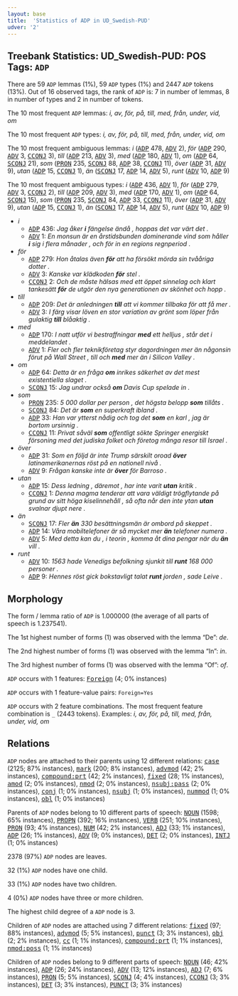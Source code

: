 ```yaml
---
layout: base
title:  'Statistics of ADP in UD_Swedish-PUD'
udver: '2'
---
```


## Treebank Statistics: UD_Swedish-PUD: POS Tags: `ADP`

There are 59 `ADP` lemmas (1%), 59 `ADP` types (1%) and 2447 `ADP` tokens (13%).
Out of 16 observed tags, the rank of `ADP` is: 7 in number of lemmas, 8 in number of types and 2 in number of tokens.

The 10 most frequent `ADP` lemmas: <em>i, av, för, på, till, med, från, under, vid, om</em>

The 10 most frequent `ADP` types:  <em>i, av, för, på, till, med, från, under, vid, om</em>

The 10 most frequent ambiguous lemmas: <em>i</em> (<tt><a href="sv_pud-pos-ADP.html">ADP</a></tt> 478, <tt><a href="sv_pud-pos-ADV.html">ADV</a></tt> 2), <em>för</em> (<tt><a href="sv_pud-pos-ADP.html">ADP</a></tt> 290, <tt><a href="sv_pud-pos-ADV.html">ADV</a></tt> 3, <tt><a href="sv_pud-pos-CCONJ.html">CCONJ</a></tt> 3), <em>till</em> (<tt><a href="sv_pud-pos-ADP.html">ADP</a></tt> 213, <tt><a href="sv_pud-pos-ADV.html">ADV</a></tt> 3), <em>med</em> (<tt><a href="sv_pud-pos-ADP.html">ADP</a></tt> 180, <tt><a href="sv_pud-pos-ADV.html">ADV</a></tt> 1), <em>om</em> (<tt><a href="sv_pud-pos-ADP.html">ADP</a></tt> 64, <tt><a href="sv_pud-pos-SCONJ.html">SCONJ</a></tt> 21), <em>som</em> (<tt><a href="sv_pud-pos-PRON.html">PRON</a></tt> 235, <tt><a href="sv_pud-pos-SCONJ.html">SCONJ</a></tt> 88, <tt><a href="sv_pud-pos-ADP.html">ADP</a></tt> 38, <tt><a href="sv_pud-pos-CCONJ.html">CCONJ</a></tt> 11), <em>över</em> (<tt><a href="sv_pud-pos-ADP.html">ADP</a></tt> 31, <tt><a href="sv_pud-pos-ADV.html">ADV</a></tt> 9), <em>utan</em> (<tt><a href="sv_pud-pos-ADP.html">ADP</a></tt> 15, <tt><a href="sv_pud-pos-CCONJ.html">CCONJ</a></tt> 1), <em>än</em> (<tt><a href="sv_pud-pos-SCONJ.html">SCONJ</a></tt> 17, <tt><a href="sv_pud-pos-ADP.html">ADP</a></tt> 14, <tt><a href="sv_pud-pos-ADV.html">ADV</a></tt> 5), <em>runt</em> (<tt><a href="sv_pud-pos-ADV.html">ADV</a></tt> 10, <tt><a href="sv_pud-pos-ADP.html">ADP</a></tt> 9)

The 10 most frequent ambiguous types:  <em>i</em> (<tt><a href="sv_pud-pos-ADP.html">ADP</a></tt> 436, <tt><a href="sv_pud-pos-ADV.html">ADV</a></tt> 1), <em>för</em> (<tt><a href="sv_pud-pos-ADP.html">ADP</a></tt> 279, <tt><a href="sv_pud-pos-ADV.html">ADV</a></tt> 3, <tt><a href="sv_pud-pos-CCONJ.html">CCONJ</a></tt> 2), <em>till</em> (<tt><a href="sv_pud-pos-ADP.html">ADP</a></tt> 209, <tt><a href="sv_pud-pos-ADV.html">ADV</a></tt> 3), <em>med</em> (<tt><a href="sv_pud-pos-ADP.html">ADP</a></tt> 170, <tt><a href="sv_pud-pos-ADV.html">ADV</a></tt> 1), <em>om</em> (<tt><a href="sv_pud-pos-ADP.html">ADP</a></tt> 64, <tt><a href="sv_pud-pos-SCONJ.html">SCONJ</a></tt> 15), <em>som</em> (<tt><a href="sv_pud-pos-PRON.html">PRON</a></tt> 235, <tt><a href="sv_pud-pos-SCONJ.html">SCONJ</a></tt> 84, <tt><a href="sv_pud-pos-ADP.html">ADP</a></tt> 33, <tt><a href="sv_pud-pos-CCONJ.html">CCONJ</a></tt> 11), <em>över</em> (<tt><a href="sv_pud-pos-ADP.html">ADP</a></tt> 31, <tt><a href="sv_pud-pos-ADV.html">ADV</a></tt> 9), <em>utan</em> (<tt><a href="sv_pud-pos-ADP.html">ADP</a></tt> 15, <tt><a href="sv_pud-pos-CCONJ.html">CCONJ</a></tt> 1), <em>än</em> (<tt><a href="sv_pud-pos-SCONJ.html">SCONJ</a></tt> 17, <tt><a href="sv_pud-pos-ADP.html">ADP</a></tt> 14, <tt><a href="sv_pud-pos-ADV.html">ADV</a></tt> 5), <em>runt</em> (<tt><a href="sv_pud-pos-ADV.html">ADV</a></tt> 10, <tt><a href="sv_pud-pos-ADP.html">ADP</a></tt> 9)


* <em>i</em>
  * <tt><a href="sv_pud-pos-ADP.html">ADP</a></tt> 436: <em>Jag åker <b>i</b> fängelse ändå , hoppas det var värt det .</em>
  * <tt><a href="sv_pud-pos-ADV.html">ADV</a></tt> 1: <em>En monsun är en årstidsbunden dominerande vind som håller <b>i</b> sig i flera månader , och för in en regions regnperiod .</em>
* <em>för</em>
  * <tt><a href="sv_pud-pos-ADP.html">ADP</a></tt> 279: <em>Hon åtalas även <b>för</b> att ha försökt mörda sin tvååriga dotter .</em>
  * <tt><a href="sv_pud-pos-ADV.html">ADV</a></tt> 3: <em>Kanske var klädkoden <b>för</b> stel .</em>
  * <tt><a href="sv_pud-pos-CCONJ.html">CCONJ</a></tt> 2: <em>Och de måste hälsas med ett öppet sinnelag och klart tankesätt <b>för</b> de utgör den nya generationen av skönhet och hopp .</em>
* <em>till</em>
  * <tt><a href="sv_pud-pos-ADP.html">ADP</a></tt> 209: <em>Det är anledningen <b>till</b> att vi kommer tillbaka för att få mer .</em>
  * <tt><a href="sv_pud-pos-ADV.html">ADV</a></tt> 3: <em>I färg visar löven en stor variation av grönt som löper från gulaktig <b>till</b> blåaktig .</em>
* <em>med</em>
  * <tt><a href="sv_pud-pos-ADP.html">ADP</a></tt> 170: <em>I natt utför vi bestraffningar <b>med</b> ett helljus , står det i meddelandet .</em>
  * <tt><a href="sv_pud-pos-ADV.html">ADV</a></tt> 1: <em>Fler och fler teknikföretag styr dagordningen mer än någonsin förut på Wall Street , till och <b>med</b> mer än i Silicon Valley .</em>
* <em>om</em>
  * <tt><a href="sv_pud-pos-ADP.html">ADP</a></tt> 64: <em>Detta är en fråga <b>om</b> inrikes säkerhet av det mest existentiella slaget .</em>
  * <tt><a href="sv_pud-pos-SCONJ.html">SCONJ</a></tt> 15: <em>Jag undrar också <b>om</b> Davis Cup spelade in .</em>
* <em>som</em>
  * <tt><a href="sv_pud-pos-PRON.html">PRON</a></tt> 235: <em>5 000 dollar per person , det högsta belopp <b>som</b> tillåts .</em>
  * <tt><a href="sv_pud-pos-SCONJ.html">SCONJ</a></tt> 84: <em>Det är <b>som</b> en superkraft ibland .</em>
  * <tt><a href="sv_pud-pos-ADP.html">ADP</a></tt> 33: <em>Han var ytterst nådig och tog det <b>som</b> en karl , jag är bortom ursinnig .</em>
  * <tt><a href="sv_pud-pos-CCONJ.html">CCONJ</a></tt> 11: <em>Privat såväl <b>som</b> offentligt sökte Springer energiskt försoning med det judiska folket och företog många resor till Israel .</em>
* <em>över</em>
  * <tt><a href="sv_pud-pos-ADP.html">ADP</a></tt> 31: <em>Som en följd är inte Trump särskilt oroad <b>över</b> latinamerikanernas röst på en nationell nivå .</em>
  * <tt><a href="sv_pud-pos-ADV.html">ADV</a></tt> 9: <em>Frågan kanske inte är <b>över</b> för Barroso .</em>
* <em>utan</em>
  * <tt><a href="sv_pud-pos-ADP.html">ADP</a></tt> 15: <em>Dess ledning , däremot , har inte varit <b>utan</b> kritik .</em>
  * <tt><a href="sv_pud-pos-CCONJ.html">CCONJ</a></tt> 1: <em>Denna magma tenderar att vara väldigt trögflytande på grund av sitt höga kiselinnehåll , så ofta når den inte ytan <b>utan</b> svalnar djupt nere .</em>
* <em>än</em>
  * <tt><a href="sv_pud-pos-SCONJ.html">SCONJ</a></tt> 17: <em>Fler <b>än</b> 330 besättningsmän är ombord på skeppet .</em>
  * <tt><a href="sv_pud-pos-ADP.html">ADP</a></tt> 14: <em>Våra mobiltelefoner är så mycket mer <b>än</b> telefoner numera .</em>
  * <tt><a href="sv_pud-pos-ADV.html">ADV</a></tt> 5: <em>Med detta kan du , i teorin , komma åt dina pengar när du <b>än</b> vill .</em>
* <em>runt</em>
  * <tt><a href="sv_pud-pos-ADV.html">ADV</a></tt> 10: <em>1563 hade Venedigs befolkning sjunkit till <b>runt</b> 168 000 personer .</em>
  * <tt><a href="sv_pud-pos-ADP.html">ADP</a></tt> 9: <em>Hennes röst gick bokstavligt talat <b>runt</b> jorden , sade Leive .</em>

## Morphology

The form / lemma ratio of `ADP` is 1.000000 (the average of all parts of speech is 1.237541).

The 1st highest number of forms (1) was observed with the lemma “De”: <em>de</em>.

The 2nd highest number of forms (1) was observed with the lemma “In”: <em>in</em>.

The 3rd highest number of forms (1) was observed with the lemma “Of”: <em>of</em>.

`ADP` occurs with 1 features: <tt><a href="sv_pud-feat-Foreign.html">Foreign</a></tt> (4; 0% instances)

`ADP` occurs with 1 feature-value pairs: `Foreign=Yes`

`ADP` occurs with 2 feature combinations.
The most frequent feature combination is `_` (2443 tokens).
Examples: <em>i, av, för, på, till, med, från, under, vid, om</em>


## Relations

`ADP` nodes are attached to their parents using 12 different relations: <tt><a href="sv_pud-dep-case.html">case</a></tt> (2125; 87% instances), <tt><a href="sv_pud-dep-mark.html">mark</a></tt> (200; 8% instances), <tt><a href="sv_pud-dep-advmod.html">advmod</a></tt> (42; 2% instances), <tt><a href="sv_pud-dep-compound-prt.html">compound:prt</a></tt> (42; 2% instances), <tt><a href="sv_pud-dep-fixed.html">fixed</a></tt> (28; 1% instances), <tt><a href="sv_pud-dep-amod.html">amod</a></tt> (2; 0% instances), <tt><a href="sv_pud-dep-nmod.html">nmod</a></tt> (2; 0% instances), <tt><a href="sv_pud-dep-nsubj-pass.html">nsubj:pass</a></tt> (2; 0% instances), <tt><a href="sv_pud-dep-conj.html">conj</a></tt> (1; 0% instances), <tt><a href="sv_pud-dep-nsubj.html">nsubj</a></tt> (1; 0% instances), <tt><a href="sv_pud-dep-nummod.html">nummod</a></tt> (1; 0% instances), <tt><a href="sv_pud-dep-obl.html">obl</a></tt> (1; 0% instances)

Parents of `ADP` nodes belong to 10 different parts of speech: <tt><a href="sv_pud-pos-NOUN.html">NOUN</a></tt> (1598; 65% instances), <tt><a href="sv_pud-pos-PROPN.html">PROPN</a></tt> (392; 16% instances), <tt><a href="sv_pud-pos-VERB.html">VERB</a></tt> (251; 10% instances), <tt><a href="sv_pud-pos-PRON.html">PRON</a></tt> (93; 4% instances), <tt><a href="sv_pud-pos-NUM.html">NUM</a></tt> (42; 2% instances), <tt><a href="sv_pud-pos-ADJ.html">ADJ</a></tt> (33; 1% instances), <tt><a href="sv_pud-pos-ADP.html">ADP</a></tt> (26; 1% instances), <tt><a href="sv_pud-pos-ADV.html">ADV</a></tt> (9; 0% instances), <tt><a href="sv_pud-pos-DET.html">DET</a></tt> (2; 0% instances), <tt><a href="sv_pud-pos-INTJ.html">INTJ</a></tt> (1; 0% instances)

2378 (97%) `ADP` nodes are leaves.

32 (1%) `ADP` nodes have one child.

33 (1%) `ADP` nodes have two children.

4 (0%) `ADP` nodes have three or more children.

The highest child degree of a `ADP` node is 3.

Children of `ADP` nodes are attached using 7 different relations: <tt><a href="sv_pud-dep-fixed.html">fixed</a></tt> (97; 88% instances), <tt><a href="sv_pud-dep-advmod.html">advmod</a></tt> (5; 5% instances), <tt><a href="sv_pud-dep-punct.html">punct</a></tt> (3; 3% instances), <tt><a href="sv_pud-dep-obj.html">obj</a></tt> (2; 2% instances), <tt><a href="sv_pud-dep-cc.html">cc</a></tt> (1; 1% instances), <tt><a href="sv_pud-dep-compound-prt.html">compound:prt</a></tt> (1; 1% instances), <tt><a href="sv_pud-dep-nmod-poss.html">nmod:poss</a></tt> (1; 1% instances)

Children of `ADP` nodes belong to 9 different parts of speech: <tt><a href="sv_pud-pos-NOUN.html">NOUN</a></tt> (46; 42% instances), <tt><a href="sv_pud-pos-ADP.html">ADP</a></tt> (26; 24% instances), <tt><a href="sv_pud-pos-ADV.html">ADV</a></tt> (13; 12% instances), <tt><a href="sv_pud-pos-ADJ.html">ADJ</a></tt> (7; 6% instances), <tt><a href="sv_pud-pos-PRON.html">PRON</a></tt> (5; 5% instances), <tt><a href="sv_pud-pos-SCONJ.html">SCONJ</a></tt> (4; 4% instances), <tt><a href="sv_pud-pos-CCONJ.html">CCONJ</a></tt> (3; 3% instances), <tt><a href="sv_pud-pos-DET.html">DET</a></tt> (3; 3% instances), <tt><a href="sv_pud-pos-PUNCT.html">PUNCT</a></tt> (3; 3% instances)

